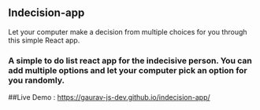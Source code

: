 ## Indecision-app
Let your computer make a decision from multiple choices for you through this simple React app.

### A simple to do list react app for the indecisive person. You can add multiple options and let your computer pick an option for you randomly.

##Live Demo : https://gaurav-js-dev.github.io/indecision-app/
